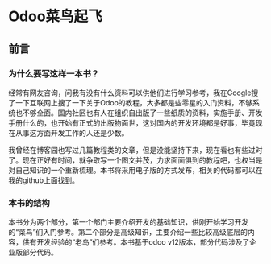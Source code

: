 # Odoo菜鸟起飞

## 前言

### 为什么要写这样一本书？

经常有网友咨询，问我有没有什么资料可以供他们进行学习参考，我在Google搜了一下互联网上搜了一下关于Odoo的教程，大多都是些零星的入门资料，不够系统也不够全面。国内社区也有人在组织自出版了一些纸质的资料，实施手册、开发手册什么的，也开始有正式的出版物面世，这对国内的开发环境都是好事，毕竟现在从事这方面开发工作的人还是少数。

我曾经在博客园也写过几篇教程类的文章，但是没能坚持下来，现在看也有些过时了。现在正好有时间，就争取写一个图文并茂，力求面面俱到的教程吧，也权当是对自己知识的一个重新梳理。本书将采用电子版的方式发布，相关的代码都可以在我的github上面找到。

### 本书的结构

本书分为两个部分，第一个部门主要介绍开发的基础知识，供刚开始学习开发的“菜鸟”们入门参考。第二个部分是高级知识，主要介绍一些比较高级底层的内容，供有开发经验的“老鸟”们参考。本书基于odoo v12版本，部分代码涉及了企业版部分代码。
